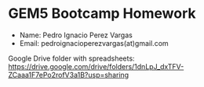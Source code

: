 # GEM5 Bootcamp Homework

- Name: Pedro Ignacio Perez Vargas
- Email: pedroignacioperezvargas(at)gmail.com

Google Drive folder with spreadsheets: https://drive.google.com/drive/folders/1dnLpJ_dxTFV-ZCaaa1F7ePo2rofV3a1B?usp=sharing
